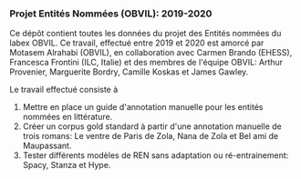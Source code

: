 ### Projet Entités Nommées (OBVIL): 2019-2020
Ce dépôt contient toutes les données du projet des Entités nommées du labex OBVIL.
Ce travail, effectué entre 2019 et 2020 est amorcé par Motasem Alrahabi (OBVIL), en collaboration avec Carmen Brando (EHESS), Francesca Frontini (ILC, Italie) et des membres de l'équipe OBVIL: Arthur Provenier, Marguerite Bordry, Camille Koskas et James Gawley.

Le travail effectué consiste à 
1. Mettre en place un guide d'annotation manuelle pour les entités nommées en littérature.
2. Créer un corpus gold standard à partir d'une annotation manuelle de trois romans: Le ventre de Paris de Zola, Nana de Zola et Bel ami de Maupassant.
3. Tester différents modèles de REN sans adaptation ou ré-entrainement: Spacy, Stanza et Hype.

